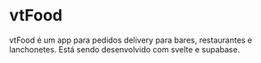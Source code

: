 # vtFood

vtFood é um app para pedidos delivery para bares, restaurantes e lanchonetes. Está sendo desenvolvido com svelte e supabase.